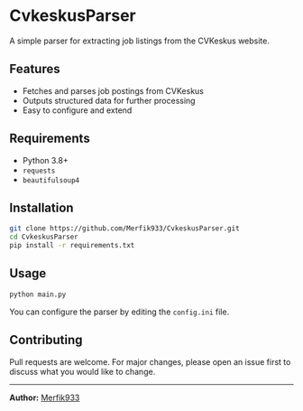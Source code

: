# CvkeskusParser

A simple parser for extracting job listings from the CVKeskus website.

## Features

- Fetches and parses job postings from CVKeskus
- Outputs structured data for further processing
- Easy to configure and extend

## Requirements

- Python 3.8+
- `requests`
- `beautifulsoup4`

## Installation

```bash
git clone https://github.com/Merfik933/CvkeskusParser.git
cd CvkeskusParser
pip install -r requirements.txt
```

## Usage

```bash
python main.py
```

You can configure the parser by editing the `config.ini` file.

## Contributing

Pull requests are welcome. For major changes, please open an issue first to discuss what you would like to change.

---

**Author:** [Merfik933](https://github.com/Merfik933)
